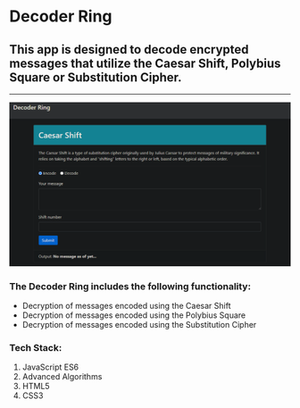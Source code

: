 <!-- Heading --> 
# Decoder Ring
## This app is designed to decode encrypted messages that utilize the Caesar Shift, Polybius Square or Substitution Cipher. 
<!-- Hoizontal line --> 
___
<!-- Image --> 
![Decoder Ring Webpage Preview](/decoder-ring-web-preview.PNG?raw=true "App Display")
<!-- Horizontal line -->
<!-- UL -->
### The Decoder Ring includes the following functionality: 
* Decryption of messages encoded using the Caesar Shift
* Decryption of messages encoded using the Polybius Square
* Decryption of messages encoded using the Substitution Cipher
<!-- OL -->
### Tech Stack: 
1. JavaScript ES6
1. Advanced Algorithms 
1. HTML5 
1. CSS3 
 
